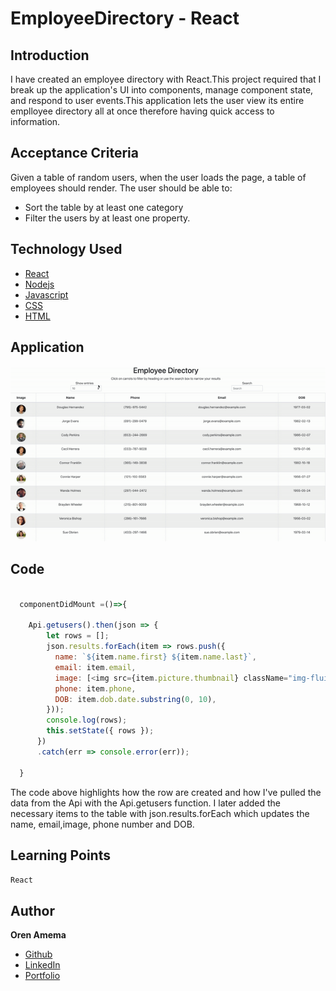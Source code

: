# EmployeeDirectory - React

## Introduction
I have created an employee directory with React.This project required that I break up the application's UI into components, manage component state, and respond to user events.This application lets the user view its entire emplloyee directory all at once therefore having quick access to information.

## Acceptance Criteria

Given a table of random users, when the user loads the page, a table of employees should render. 
The user should be able to:

  * Sort the table by at least one category
  * Filter the users by at least one property.

## Technology Used
* [React](https://reactjs.org/)
* [Nodejs](https://nodejs.org/en/)
* [Javascript](https://www.w3schools.com/js)
* [CSS](https://www.w3schools.com/css/)
* [HTML](https://www.w3schools.com/html/)

## Application

![alt text](https://github.com/orenamema/employeedirectory/raw/master/public/images/dir.gif)

## Code

````Javascript

  componentDidMount =()=>{

    Api.getusers().then(json => {
        let rows = [];
        json.results.forEach(item => rows.push({
          name: `${item.name.first} ${item.name.last}`,
          email: item.email,
          image: [<img src={item.picture.thumbnail} className="img-fluid" class="rounded-circle" alt=""/>], //
          phone: item.phone,
          DOB: item.dob.date.substring(0, 10),
        }));
        console.log(rows);
        this.setState({ rows });
      })
      .catch(err => console.error(err));
    
  }
````
The code above highlights how the row are created and how I've pulled the data from the Api with the Api.getusers function. I later added the necessary items to the table with json.results.forEach which updates the name, email,image, phone number and DOB.


## Learning Points

`React`

## Author

**Oren Amema**

* [Github](https://github.com/orenamema)
* [LinkedIn](https://www.linkedin.com/in/oren-amematekpo-b7a12b13)
* [Portfolio](https://orenamema.github.io/UpdatedPortfolio/)
